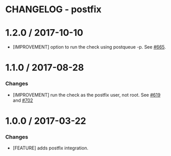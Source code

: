# CHANGELOG - postfix

1.2.0 / 2017-10-10
==================

* [IMPROVEMENT] option to run the check using postqueue -p. See [#665][].


1.1.0 / 2017-08-28
==================

### Changes

* [IMPROVEMENT] run the check as the postfix user, not root. See [#619][] and [#702][]


1.0.0 / 2017-03-22
==================

### Changes

* [FEATURE] adds postfix integration.

<!--- The following link definition list is generated by PimpMyChangelog --->
[#619]: https://github.com/DataDog/integrations-core/issues/619
[#665]: https://github.com/DataDog/integrations-core/issues/665
[#702]: https://github.com/DataDog/integrations-core/issues/702